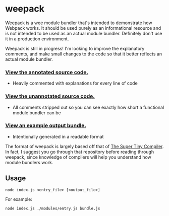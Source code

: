 # weepack

Weepack is a wee module bundler that's intended to demonstrate how Webpack 
works. It should be used purely as an informational resource and is not
intended to be used as an actual module bundler. Definitely don't use it in a
production environment.

Weepack is still in progress! I'm looking to improve the explanatory comments,
and make small changes to the code so that it better reflects an actual module
bundler.

### [View the annotated source code.](./index.js)
- Heavily commented with explanations for every line of code

### [View the unannotated source code.](./source.js)
- All comments stripped out so you can see exactly how short a functional
  module bundler can be

### [View an example output bundle.](./examples/bundle.js)
- Intentionally generated in a readable format

The format of weepack is largely based off that of
[The Super Tiny Compiler](https://github.com/jamiebuilds/the-super-tiny-compiler).
In fact, I suggest you go through that repository before reading through 
weepack, since knowledge of compilers will help you understand how module
bundlers work.

## Usage

```
node index.js <entry_file> [<output_file>]
```

For example:

```
node index.js ./modules/entry.js bundle.js
```
